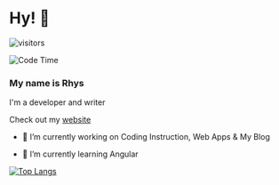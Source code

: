 
<h1> Hy! 👋 </h1>

![visitors](https://visitor-badge.glitch.me/badge?page_id=hy-js.hy-js)

![Code Time](https://img.shields.io/endpoint?style=flat&url=https://codetime-api.datreks.com/badge/4197?logoColor=white%26project=%26recentMS=604800000%26showProject=false)
 
<h3> My name is Rhys </h3>
<p> I'm a developer and writer </p>
<p>Check out my <a href="https://www.hyjs.me/">website</a></p>

- 🔭 I’m currently working on Coding Instruction, Web Apps & My Blog

- 🌱 I’m currently learning Angular

[![Top Langs](https://my-github-readme-stats-flame.vercel.app/api/top-langs/?username=hy-js&layout=compact&langs_count=10)](https://github.com/anuraghazra/github-readme-stats)
